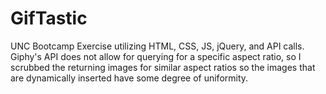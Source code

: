 # GifTastic

UNC Bootcamp Exercise utilizing HTML, CSS, JS, jQuery, and API calls. Giphy's API does not allow for querying for a specific aspect ratio, so I scrubbed the returning images for similar aspect ratios so the images that are dynamically inserted have some degree of uniformity.
